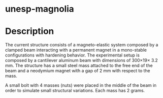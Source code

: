 # unesp-magnolia



# Description

The current structure consists of a magneto-elastic system composed by a clamped beam interacting with a permanent magnet in a mono-stable configurations with hardening behavior. The experimental setup is composed by a cantilever aluminum beam with dimensions of 300$\times$19$\times$ 3.2 mm. The structure has a small steel mass attached to the free end of the beam and a neodymium magnet with a gap of 2 mm with respect to the mass.

A small bolt with 4 masses (nuts) were placed in the middle of the beam in order to simulate small structural variations. Each mass has 2 grams.
